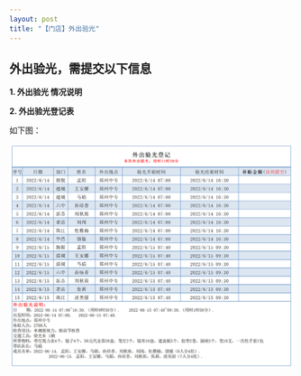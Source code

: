 ```yaml
---
layout: post
title: "【门店】外出验光"
---
```


## 外出验光，需提交以下信息

**1. 外出验光 情况说明**

**2. 外出验光登记表**

如下图：  

![work-outside](/images/work_outside.png)




